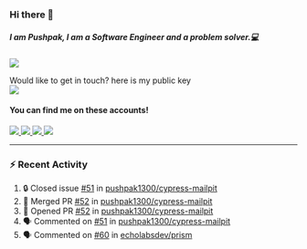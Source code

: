### Hi there 👋


##### I am Pushpak, I am a Software Engineer and a problem solver.💻

![](https://komarev.com/ghpvc/?username=pushpak1300)

 Would like to get in touch? here is my public key 
 <br> <a href='https://keybase.io/pushpak1300'><img src="https://img.shields.io/keybase/pgp/pushpak1300?color=pinl&label=PGP&style=for-the-badge"/></a></br>
#### You can find me on these accounts!
<p>
<a href='https://twitter.com/pushpak1300'><a href="https://pushpak1300.me/" target="_blank">
  <img src="https://img.shields.io/badge/website-%23E34F26.svg?&style=for-the-badge" />
</a> 
 
 <a href="https://twitter.com/pushpak1300" target="_blank">
  <img src="https://img.shields.io/badge/twitter-%231DA1F2.svg?&style=for-the-badge&logo=twitter&logoColor=white" />
</a> 

<a href="https://www.linkedin.com/in/pushpak-c-286b17b1/" target="_blank">
  <img src="https://img.shields.io/badge/linkedin-%230077B5.svg?&style=for-the-badge&logo=linkedin&logoColor=white" />
</a> 

<a href="https://dev.to/pushpak1300/" target="_blank">
  <img src="http://img.shields.io/badge/dev.to-gray?style=for-the-badge&logo=dev.to&?logoColor=white?logoWidth=100?label=" />
</a> 


</p>

---

### ⚡ Recent Activity

<!--START_SECTION:activity-->
1. 🔒 Closed issue [#51](https://github.com/pushpak1300/cypress-mailpit/issues/51) in [pushpak1300/cypress-mailpit](https://github.com/pushpak1300/cypress-mailpit)
2. 🎉 Merged PR [#52](https://github.com/pushpak1300/cypress-mailpit/pull/52) in [pushpak1300/cypress-mailpit](https://github.com/pushpak1300/cypress-mailpit)
3. 💪 Opened PR [#52](https://github.com/pushpak1300/cypress-mailpit/pull/52) in [pushpak1300/cypress-mailpit](https://github.com/pushpak1300/cypress-mailpit)
4. 🗣 Commented on [#51](https://github.com/pushpak1300/cypress-mailpit/issues/51#issuecomment-2474450778) in [pushpak1300/cypress-mailpit](https://github.com/pushpak1300/cypress-mailpit)
5. 🗣 Commented on [#60](https://github.com/echolabsdev/prism/issues/60#issuecomment-2474069549) in [echolabsdev/prism](https://github.com/echolabsdev/prism)
<!--END_SECTION:activity-->
